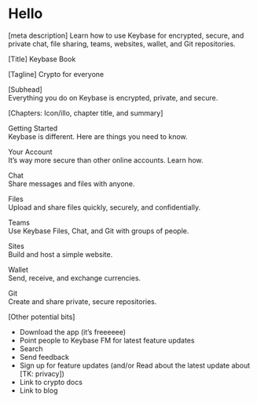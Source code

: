 # Hello

[meta description]
Learn how to use Keybase for encrypted, secure, and private chat, file sharing, teams, websites, wallet, and Git repositories.

[Title]
Keybase Book

[Tagline]
Crypto for everyone

[Subhead]  
Everything you do on Keybase is encrypted, private, and secure.

[Chapters: Icon/illo, chapter title, and summary]

Getting Started  
Keybase is different. Here are things you need to know.

Your Account  
It’s way more secure than other online accounts. Learn how.

Chat  
Share messages and files with anyone.

Files  
Upload and share files quickly, securely, and confidentially.

Teams  
Use Keybase Files, Chat, and Git with groups of people.

Sites  
Build and host a simple website.

Wallet  
Send, receive, and exchange currencies.

Git  
Create and share private, secure repositories. 

[Other potential bits]  
* Download the app (it’s freeeeee)
* Point people to Keybase FM for latest feature updates
* Search
* Send feedback
* Sign up for feature updates (and/or Read about the latest update about [TK: privacy])
* Link to crypto docs
* Link to blog
